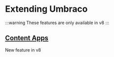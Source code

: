 # Extending Umbraco

:::warning
These features are only available in v8
:::

## [Content Apps](ContentApps/)

New feature in v8